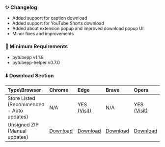 ### ✨ Changelog

- Added support for caption download
- Added support for YouTube Shorts download
- Added about extension popup and improved download popup UI
- Minor fixes and improvements

### 📎 Minimum Requirements

- pytubepp v1.1.8
- pytubepp-helper v0.7.0

### ⬇️ Download Section

| Type\Browser | Chrome | Edge | Brave | Opera | Arc | Firefox | LibreWolf | Zen |
| :---- | :---- | :---- | :---- | :---- | :---- | :---- | :---- | :---- |
| Store Listed (Recommended - Auto updates) | N/A | YES [(Visit)](https://microsoftedge.microsoft.com/addons/detail/pytubepp-extension-foss/ebneapoekcjelholncnlpdohjbjabhbi) | N/A | YES [(Visit)](https://addons.opera.com/en/extensions/details/pytubepp-extension-foss/) | N/A | YES [(Visit)](https://addons.mozilla.org/en-US/firefox/addon/pytubepp-addon/) | YES [(Visit)](https://addons.mozilla.org/en-US/firefox/addon/pytubepp-addon/) | YES [(Visit)](https://addons.mozilla.org/en-US/firefox/addon/pytubepp-addon/) |
| Unsigned ZIP (Manual updates) | [Download](https://github.com/neosubhamoy/pytubepp-extension/releases/download/v0.3.0-beta/pytubepp-extension-v0.3.0-beta-chrome.zip) | [Download](https://github.com/neosubhamoy/pytubepp-extension/releases/download/v0.3.0-beta/pytubepp-extension-v0.3.0-beta-chrome.zip) | [Download](https://github.com/neosubhamoy/pytubepp-extension/releases/download/v0.3.0-beta/pytubepp-extension-v0.3.0-beta-chrome.zip) | [Download](https://github.com/neosubhamoy/pytubepp-extension/releases/download/v0.3.0-beta/pytubepp-extension-v0.3.0-beta-chrome.zip) | [Download](https://github.com/neosubhamoy/pytubepp-extension/releases/download/v0.3.0-beta/pytubepp-extension-v0.3.0-beta-chrome.zip) | [Download](https://github.com/neosubhamoy/pytubepp-extension/releases/download/v0.3.0-beta/pytubepp-extension-v0.3.0-beta-firefox.zip) | [Download](https://github.com/neosubhamoy/pytubepp-extension/releases/download/v0.3.0-beta/pytubepp-extension-v0.3.0-beta-firefox.zip) | [Download](https://github.com/neosubhamoy/pytubepp-extension/releases/download/v0.3.0-beta/pytubepp-extension-v0.3.0-beta-firefox.zip) |